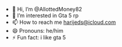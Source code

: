 - 👋 Hi, I’m @AllottedMoney82
- 👀 I’m interested in Gta 5 rp
- 📫 How to reach me harijeds@icloud.com
- 😄 Pronouns: he/him
- ⚡ Fun fact: i like gta 5

<!---
AllottedMoney82/AllottedMoney82 is a ✨ special ✨ repository because its `README.md` (this file) appears on your GitHub profile.
You can click the Preview link to take a look at your changes.
--->
